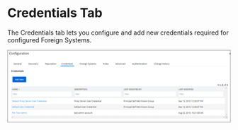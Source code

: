 [title]: # (Credentials Tab)
[tags]: # (admin,configuration)
[priority]: # (1)
# Credentials Tab

The Credentials tab lets you configure and add new credentials required for configured Foreign Systems.

![Credentials tab to configure, add, and delete user/group credentials](images/config-credentials.png)
